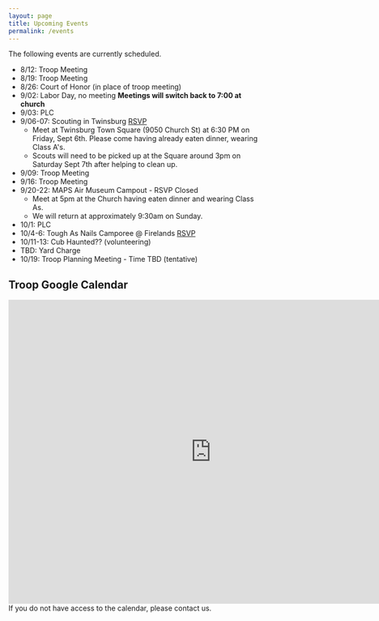 ```yaml
---
layout: page
title: Upcoming Events
permalink: /events
---
```


The following events are currently scheduled.

- 8/12: Troop Meeting
- 8/19: Troop Meeting
- 8/26: Court of Honor (in place of troop meeting)
- 9/02: Labor Day, no meeting  **Meetings will switch back to 7:00 at church**
- 9/03: PLC
- 9/06-07: Scouting in Twinsburg [RSVP](https://forms.gle/YUt9AmCVxDkaFjhK6)
	- Meet at Twinsburg Town Square (9050 Church St) at 6:30 PM on Friday, Sept 6th.  Please come having already eaten dinner, wearing Class A's.  
	- Scouts will need to be picked up at the Square around 3pm on Saturday Sept 7th after helping to clean up.
- 9/09: Troop Meeting
- 9/16: Troop Meeting
- 9/20-22: MAPS Air Museum Campout - RSVP Closed
	- Meet at 5pm at the Church having eaten dinner and wearing Class As. 
	- We will return at approximately 9:30am on Sunday.
- 10/1: PLC
- 10/4-6: Tough As Nails Camporee @ Firelands [RSVP](https://forms.gle/YqeJ7Hws3uy7sZ7m8)
- 10/11-13: Cub Haunted??  (volunteering)
- TBD: Yard Charge
- 10/19: Troop Planning Meeting - Time TBD (tentative)

## Troop Google Calendar
<iframe src="https://calendar.google.com/calendar/embed?src=ccb15b7c3c3e506c128bcabfb6b42037342f0d1b73f8e493120475e07f119d07%40group.calendar.google.com&ctz=America%2FNew_York" style="border: 0" width="800" height="600" frameborder="0" scrolling="no"></iframe>
If you do not have access to the calendar, please contact us.